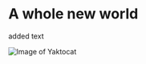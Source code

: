 # A whole new world

added text

![Image of Yaktocat](https://octodex.github.com/images/yaktocat.png)
